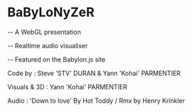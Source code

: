# BaByLoNyZeR

-- A WebGL presentation

-- Realtime audio visualiser

-- Featured on the Babylon.js site

Code by : Steve 'STV' DURAN &
          Yann 'Kohai' PARMENTIER
          
Visuals & 3D : Yann 'Kohai' PARMENTIER

Audio : 'Down to love' By Hot Toddy / Rmx by Henry Krinkler

